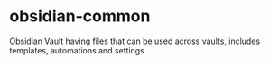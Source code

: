 # obsidian-common
Obsidian Vault having files that can be used across vaults, includes templates, automations and settings
